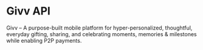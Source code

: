 # Givv API

Givv – A purpose-built mobile platform for hyper-personalized, thoughtful, everyday gifting, sharing, and celebrating moments, memories & milestones while enabling P2P payments.
